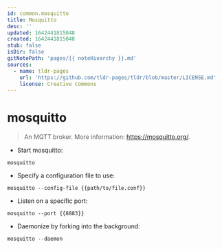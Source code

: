 ```yaml
---
id: common.mosquitto
title: Mosquitto
desc: ''
updated: 1642441815048
created: 1642441815048
stub: false
isDir: false
gitNotePath: 'pages/{{ noteHiearchy }}.md'
sources:
  - name: tldr-pages
    url: 'https://github.com/tldr-pages/tldr/blob/master/LICENSE.md'
    license: Creative Commons
---
```

# mosquitto

> An MQTT broker.
> More information: <https://mosquitto.org/>.

- Start mosquitto:

`mosquitto`

- Specify a configuration file to use:

`mosquitto --config-file {{path/to/file.conf}}`

- Listen on a specific port:

`mosquitto --port {{8883}}`

- Daemonize by forking into the background:

`mosquitto --daemon`

